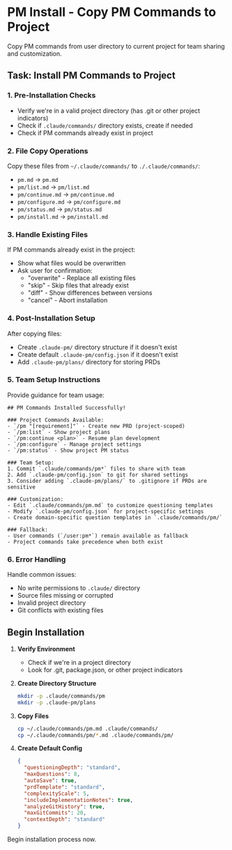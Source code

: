 # PM Install - Copy PM Commands to Project

Copy PM commands from user directory to current project for team sharing and customization.

## Task: Install PM Commands to Project

### 1. Pre-Installation Checks
- Verify we're in a valid project directory (has .git or other project indicators)
- Check if `.claude/commands/` directory exists, create if needed
- Check if PM commands already exist in project

### 2. File Copy Operations
Copy these files from `~/.claude/commands/` to `./.claude/commands/`:
- `pm.md` → `pm.md`
- `pm/list.md` → `pm/list.md`
- `pm/continue.md` → `pm/continue.md`
- `pm/configure.md` → `pm/configure.md`
- `pm/status.md` → `pm/status.md`
- `pm/install.md` → `pm/install.md`

### 3. Handle Existing Files
If PM commands already exist in the project:
- Show what files would be overwritten
- Ask user for confirmation:
  - "overwrite" - Replace all existing files
  - "skip" - Skip files that already exist
  - "diff" - Show differences between versions
  - "cancel" - Abort installation

### 4. Post-Installation Setup
After copying files:
- Create `.claude-pm/` directory structure if it doesn't exist
- Create default `.claude-pm/config.json` if it doesn't exist
- Add `.claude-pm/plans/` directory for storing PRDs

### 5. Team Setup Instructions
Provide guidance for team usage:
```
## PM Commands Installed Successfully!

### Project Commands Available:
- `/pm "[requirement]"` - Create new PRD (project-scoped)
- `/pm:list` - Show project plans
- `/pm:continue <plan>` - Resume plan development
- `/pm:configure` - Manage project settings
- `/pm:status` - Show project PM status

### Team Setup:
1. Commit `.claude/commands/pm*` files to share with team
2. Add `.claude-pm/config.json` to git for shared settings
3. Consider adding `.claude-pm/plans/` to .gitignore if PRDs are sensitive

### Customization:
- Edit `.claude/commands/pm.md` to customize questioning templates
- Modify `.claude-pm/config.json` for project-specific settings
- Create domain-specific question templates in `.claude/commands/pm/`

### Fallback:
- User commands (`/user:pm*`) remain available as fallback
- Project commands take precedence when both exist
```

### 6. Error Handling
Handle common issues:
- No write permissions to `.claude/` directory
- Source files missing or corrupted
- Invalid project directory
- Git conflicts with existing files

## Begin Installation

1. **Verify Environment**
   - Check if we're in a project directory
   - Look for .git, package.json, or other project indicators

2. **Create Directory Structure**
   ```bash
   mkdir -p .claude/commands/pm
   mkdir -p .claude-pm/plans
   ```

3. **Copy Files**
   ```bash
   cp ~/.claude/commands/pm.md .claude/commands/
   cp ~/.claude/commands/pm/*.md .claude/commands/pm/
   ```

4. **Create Default Config**
   ```json
   {
     "questioningDepth": "standard",
     "maxQuestions": 8,
     "autoSave": true,
     "prdTemplate": "standard",
     "complexityScale": 5,
     "includeImplementationNotes": true,
     "analyzeGitHistory": true,
     "maxGitCommits": 20,
     "contextDepth": "standard"
   }
   ```

Begin installation process now.